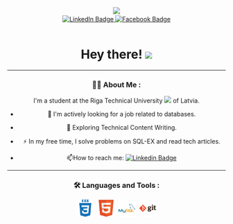 <div id="header" align="center">
     <img src="https://media.giphy.com/media/v1.Y2lkPTc5MGI3NjExbXl6ZzhzNG9ubzc3bDNpejM1aHJqajMyeTBmbmxrYThvaHducGZyciZlcD12MV9pbnRlcm5hbF9naWZfYnlfaWQmY3Q9cw/CqXALXwCrQanqRwAcE/giphy.gif" width="300"/>
<div id="badges">
  <a href="https://www.linkedin.com/in/natans-%C5%A1alamberidze-b90499283/">
     <img src="https://img.shields.io/badge/LinkedIn-blue?style=for-the-badge&logo=linkedin&logoColor=white" alt="LinkedIn Badge"/>
  </a>
  <a href="https://www.facebook.com/natan.shalamberidze">
     <img src="https://img.shields.io/badge/Facebook-blue?style=for-the-badge&logo=Facebook&logoColor=white" alt="Facebook Badge"/>
  </a>
</div>
     <img src="https://komarev.com/ghpvc/?username=natansalamberidze-github-username&style=flat-square&color=blue" alt=""/>
<h1>
     Hey there!
  <img src="https://media.giphy.com/media/hvRJCLFzcasrR4ia7z/giphy.gif" width="30px"/>
</h1>
     
--- 

### :man_technologist: About Me :

I'm a student at the Riga Technical University <img src="https://media.giphy.com/media/WUlplcMpOCEmTGBtBW/giphy.gif" width="30"> of Latvia.

- :telescope: I'm actively looking for a job related to databases.

- :seedling: Exploring Technical Content Writing.

- :zap: In my free time, I solve problems on SQL-EX and read tech articles.

- :mailbox:How to reach me: [![Linkedin Badge](https://img.shields.io/badge/-LinkedIn-blue?style=flat&logo=Linkedin&logoColor=white)](https://www.linkedin.com/in/natans-%C5%A1alamberidze-b90499283/)

---

### :hammer_and_wrench: Languages and Tools :
<div>
     <img src="https://github.com/devicons/devicon/blob/master/icons/css3/css3-plain-wordmark.svg"  title="CSS3" alt="CSS" width="40" height="40"/>&nbsp;
     <img src="https://github.com/devicons/devicon/blob/master/icons/html5/html5-original.svg" title="HTML5" alt="HTML" width="40" height="40"/>&nbsp;
     <img src="https://github.com/devicons/devicon/blob/master/icons/mysql/mysql-original-wordmark.svg" title="MySQL"  alt="MySQL" width="40" height="40"/>&nbsp;
     <img src="https://github.com/devicons/devicon/blob/master/icons/git/git-original-wordmark.svg" title="Git" **alt="Git" width="40" height="40"/>
</div>
